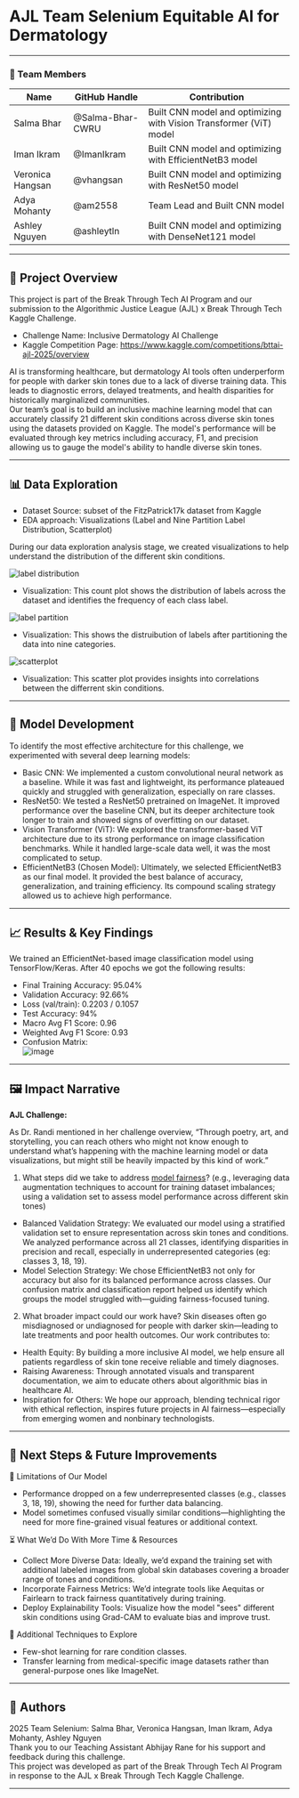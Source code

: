 # AJL Team Selenium Equitable AI for Dermatology
---

### **👥 Team Members**

| Name | GitHub Handle | Contribution |
| ----- | ----- | ----- |
| Salma Bhar | @Salma-Bhar-CWRU | Built CNN model and optimizing with Vision Transformer (ViT) model |
| Iman Ikram | @ImanIkram | Built CNN model and optimizing with EfficientNetB3 model |
| Veronica Hangsan | @vhangsan | Built CNN model and optimizing with ResNet50 model |
| Adya Mohanty | @am2558 | Team Lead and Built CNN model |
| Ashley Nguyen | @ashleytln | Built CNN model and optimizing with DenseNet121 model |

---

## **🎯 Project Overview**
This project is part of the Break Through Tech AI Program and our submission to the Algorithmic Justice League (AJL) x Break Through Tech Kaggle Challenge.
- Challenge Name: Inclusive Dermatology AI Challenge
- Kaggle Competition Page: https://www.kaggle.com/competitions/bttai-ajl-2025/overview </br>

AI is transforming healthcare, but dermatology AI tools often underperform for people with darker skin tones due to a lack of diverse training data. This leads to diagnostic errors, delayed treatments, and health disparities for historically marginalized communities. </br>
Our team’s goal is to build an inclusive machine learning model that can accurately classify 21 different skin conditions across diverse skin tones using the datasets provided on Kaggle. The model's performance will be evaluated through key metrics including accuracy, F1, and precision allowing us to gauge the model's ability to handle diverse skin tones.

---

## **📊 Data Exploration**

* Dataset Source: subset of the FitzPatrick17k dataset from Kaggle
* EDA approach: Visualizations (Label and Nine Partition Label Distribution, Scatterplot)
  
During our data exploration analysis stage, we created visualizations to help understand the distribution of the different skin conditions.

![label distribution](eda_images/label_distribution.png)
* Visualization: This count plot shows the distribution of labels across the dataset and identifies the frequency of each class label.
  
![label partition](eda_images/label_partition.png)
* Visualization: This shows the distruibution of labels after partitioning the data into nine categories.
  
![scatterplot](eda_images/scatterplot.png)
* Visualization: This scatter plot provides insights into correlations between the differrent skin conditions.

---

## **🧠 Model Development**

To identify the most effective architecture for this challenge, we experimented with several deep learning models:
- Basic CNN: We implemented a custom convolutional neural network as a baseline. While it was fast and lightweight, its performance plateaued quickly and struggled with generalization, especially on rare classes.
- ResNet50: We tested a ResNet50 pretrained on ImageNet. It improved performance over the baseline CNN, but its deeper architecture took longer to train and showed signs of overfitting on our dataset.
- Vision Transformer (ViT): We explored the transformer-based ViT architecture due to its strong performance on image classification benchmarks. While it handled large-scale data well, it was the most complicated to setup.
- EfficientNetB3 (Chosen Model): Ultimately, we selected EfficientNetB3 as our final model. It provided the best balance of accuracy, generalization, and training efficiency. Its compound scaling strategy allowed us to achieve high performance.

---

## **📈 Results & Key Findings**

We trained an EfficientNet-based image classification model using TensorFlow/Keras. After 40 epochs we got the following results:
- Final Training Accuracy: 95.04%
- Validation Accuracy: 92.66%
- Loss (val/train): 0.2203 / 0.1057
- Test Accuracy: 94%
- Macro Avg F1 Score: 0.96
- Weighted Avg F1 Score: 0.93
- Confusion Matrix: </br>
![image](https://github.com/user-attachments/assets/c22aa943-eb5b-47a0-aa00-b34996f9b7ac)

---

## **🖼️ Impact Narrative**

**AJL Challenge:**

As Dr. Randi mentioned in her challenge overview, “Through poetry, art, and storytelling, you can reach others who might not know enough to understand what’s happening with the machine learning model or data visualizations, but might still be heavily impacted by this kind of work.”

1. What steps did we take to address [model fairness](https://haas.berkeley.edu/wp-content/uploads/What-is-fairness_-EGAL2.pdf)? (e.g., leveraging data augmentation techniques to account for training dataset imbalances; using a validation set to assess model performance across different skin tones)
- Balanced Validation Strategy: We evaluated our model using a stratified validation set to ensure representation across skin tones and conditions. We analyzed performance across all 21 classes, identifying disparities in precision and recall, especially in underrepresented categories (eg: classes 3, 18, 19).
- Model Selection Strategy: We chose EfficientNetB3 not only for accuracy but also for its balanced performance across classes. Our confusion matrix and classification report helped us identify which groups the model struggled with—guiding fairness-focused tuning.

2. What broader impact could our work have?
Skin diseases often go misdiagnosed or undiagnosed for people with darker skin—leading to late treatments and poor health outcomes. Our work contributes to:
- Health Equity: By building a more inclusive AI model, we help ensure all patients regardless of skin tone receive reliable and timely diagnoses.
- Raising Awareness: Through annotated visuals and transparent documentation, we aim to educate others about algorithmic bias in healthcare AI.
- Inspiration for Others: We hope our approach, blending technical rigor with ethical reflection, inspires future projects in AI fairness—especially from emerging women and nonbinary technologists.
---

## **🚀 Next Steps & Future Improvements**

🔧 Limitations of Our Model
- Performance dropped on a few underrepresented classes (e.g., classes 3, 18, 19), showing the need for further data balancing.
- Model sometimes confused visually similar conditions—highlighting the need for more fine-grained visual features or additional context.

⏳ What We’d Do With More Time & Resources
- Collect More Diverse Data: Ideally, we’d expand the training set with additional labeled images from global skin databases covering a broader range of tones and conditions.
- Incorporate Fairness Metrics: We’d integrate tools like Aequitas or Fairlearn to track fairness quantitatively during training.
- Deploy Explainability Tools: Visualize how the model "sees" different skin conditions using Grad-CAM to evaluate bias and improve trust.

🧪 Additional Techniques to Explore
- Few-shot learning for rare condition classes.
- Transfer learning from medical-specific image datasets rather than general-purpose ones like ImageNet.
---

## **📄 Authors**
2025 Team Selenium: Salma Bhar, Veronica Hangsan, Iman Ikram, Adya Mohanty, Ashley Nguyen </br>
Thank you to our Teaching Assistant Abhijay Rane for his support and feedback during this challenge. </br>
This project was developed as part of the Break Through Tech AI Program in response to the AJL x Break Through Tech Kaggle Challenge.

---

